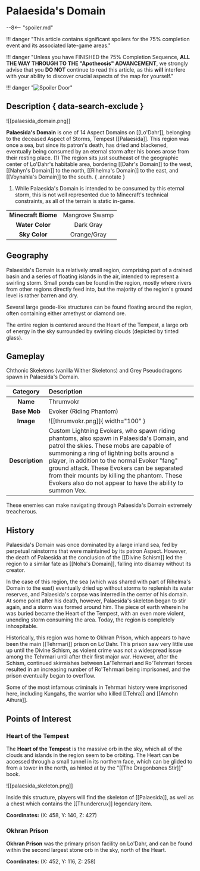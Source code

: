 # Palaesida's Domain

--8<-- "spoiler.md"

!!! danger "This article contains significant spoilers for the 75% completion event and its associated late-game areas."

!!! danger "Unless you have FINISHED the 75% Completion Sequence, **ALL THE WAY THROUGH TO THE "Apotheosis" ADVANCEMENT**, we strongly advise that you **DO NOT** continue to read this article, as this **will** interfere with your ability to discover crucial aspects of the map for yourself."

!!! danger "![Spoiler Door](/assets/img/spoiler_door.png)"

## Description { data-search-exclude }

![[palaesida_domain.png]]

**Palaesida's Domain** is one of 14 Aspect Domains on [[Lo'Dahr]], belonging to the deceased Aspect of Storms, Tempest [[Palaesida]]. This region was once a sea, but since its patron's death, has dried and blackened, eventually being consumed by an eternal storm after his bones arose from their resting place. (1) The region sits just southeast of the geographic center of Lo'Dahr's habitable area, bordering [[Dahr's Domain]] to the west, [[Nahyn's Domain]] to the north, [[Rihelma's Domain]] to the east, and [[Voynahla's Domain]] to the south.
{ .annotate }

1. While Palaesida's Domain is intended to be consumed by this eternal storm, this is not well represented due to Minecraft's technical constraints, as all of the terrain is static in-game.

|                  |                   |
|:----------------:|:-----------------:|
| **Minecraft Biome**  | Mangrove Swamp  |
| **Water Color**      | Dark Gray         |
| **Sky Color**        | Orange/Gray       |

## Geography

Palaesida's Domain is a relatively small region, comprising part of a drained basin and a series of floating islands in the air, intended to represent a swirling storm. Small ponds can be found in the region, mostly where rivers from other regions directly feed into, but the majority of the region's ground level is rather barren and dry.

Several large geode-like structures can be found floating around the region, often containing either amethyst or diamond ore.

The entire region is centered around the Heart of the Tempest, a large orb of energy in the sky surrounded by swirling clouds (depicted by tinted glass).

## Gameplay

Chthonic Skeletons (vanilla Wither Skeletons) and Grey Pseudodragons spawn in Palaesida's Domain.

| Category   | Description                                    |
|:----------:|:-----------------------------------------------|
| **Name**   | Thrumvokr                                     |
| **Base Mob** | Evoker (Riding Phantom)                                |
| **Image**  | ![[thrumvokr.png]]{ width="100" }  |
| **Description** | Custom Lightning Evokers, who spawn riding phantoms, also spawn in Palaesida's Domain, and patrol the skies. These mobs are capable of summoning a ring of lightning bolts around a player, in addition to the normal Evoker "fang" ground attack. These Evokers can be separated from their mounts by killing the phantom. These Evokers also do not appear to have the ability to summon Vex.  |

These enemies can make navigating through Palaesida's Domain extremely treacherous.

## History

Palaesida's Domain was once dominated by a large inland sea, fed by perpetual rainstorms that were maintained by its patron Aspect. However, the death of Palaesida at the conclusion of the [[Divine Schism]] led the region to a similar fate as [[Noha's Domain]], falling into disarray without its creator.

In the case of this region, the sea (which was shared with part of Rihelma's Domain to the east) eventually dried up without storms to replenish its water reserves, and Palaesida's corpse was interred in the center of his domain. At some point after his death, however, Palaesida's skeleton began to stir again, and a storm was formed around him. The piece of earth wherein he was buried became the Heart of the Tempest, with an even more violent, unending storm consuming the area. Today, the region is completely inhospitable.

Historically, this region was home to Okhran Prison, which appears to have been the main [[Tehrmari]] prison on Lo'Dahr. This prison saw very little use up until the Divine Schism, as violent crime was not a widespread issue among the Tehrmari until after their first major war. However, after the Schism, continued skirmishes between La'Tehrmari and Ro'Tehrmari forces resulted in an increasing number of Ro'Tehrmari being imprisoned, and the prison eventually began to overflow.

Some of the most infamous criminals in Tehrmari history were imprisoned here, including Kungahs, the warrior who killed [[Tehra]] and [[Amohn Aihura]].

## Points of Interest

### Heart of the Tempest

The **Heart of the Tempest** is the massive orb in the sky, which all of the clouds and islands in the region seem to be orbiting. The Heart can be accessed through a small tunnel in its northern face, which can be glided to from a tower in the north, as hinted at by the "[[The Dragonbones Stir]]" book. 

![[palaesida_skeleton.png]]

Inside this structure, players will find the skeleton of [[Palaesida]], as well as a chest which contains the [[Thundercrux]] legendary item.

**Coordinates:** (X: 458, Y: 140, Z: 427)

### Okhran Prison

**Okhran Prison** was the primary prison facility on Lo'Dahr, and can be found within the second largest stone orb in the sky, north of the Heart.

**Coordinates:** (X: 452, Y: 116, Z: 258)
